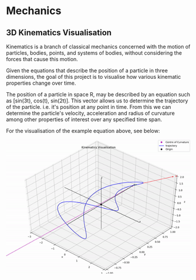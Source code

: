 # Mechanics

## 3D Kinematics Visualisation

Kinematics is a branch of classical mechanics concerned with the motion of particles, bodies, points, and systems of bodies, without considering the forces that cause this motion.

Given the equations that describe the position of a particle in three dimensions, the goal of this project is to visualise how various kinematic properties change over time.

The position of a particle in space R, may be described by an equation such as [sin(3t), cos(t), sin(2t)]. This vector allows us to determine the trajectory of the particle. i.e. it's position at any point in time.
From this we can determine the particle's velocity, acceleration and radius of curvature among other properties of interest over any specified time span.

For the visualisation of the example equation above, see below:

<div style="text-align:center">
<img src="animations/animation.gif" alt="sample kinematic visualisation" width="600"/>
</div>
